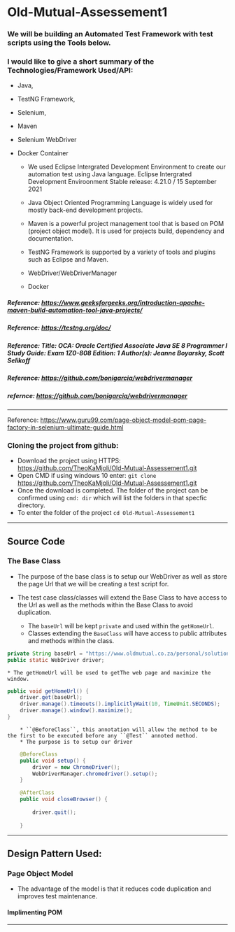 # Old-Mutual-Assessement1
### We will be building an Automated Test Framework with test scripts using the Tools below.

### I would like to give a short summary of the Technologies/Framework Used/API: 
* Java, 
* TestNG Framework, 
* Selenium,
* Maven
* Selenium WebDriver 
* Docker Container 

  * We used Eclipse Intergrated Development Environment to create our automation test using Java language. Eclipse Intergrated Development Enviroonment Stable release: 4.21.0 /     15 September 2021

  * Java Object Oriented Programming Language is widely used for mostly back-end development projects.
  * Maven is a powerful project management tool that is based on POM (project object model). It is used for projects build, dependency and documentation. 
  * TestNG Framework is supported by a variety of tools and plugins such as Eclipse and Maven.
  * WebDriver/WebDriverManager
  * Docker
  
##### Reference: https://www.geeksforgeeks.org/introduction-apache-maven-build-automation-tool-java-projects/
##### Reference: https://testng.org/doc/
##### Reference: Title: OCA: Oracle Certified Associate Java SE 8 Programmer I Study Guide: Exam 1Z0-808 Edition: 1 Author(s): Jeanne Boyarsky, Scott Selikoff
##### Reference: https://github.com/bonigarcia/webdrivermanager
##### refernce: https://github.com/bonigarcia/webdrivermanager

*************************************************************************************************
Reference: https://www.guru99.com/page-object-model-pom-page-factory-in-selenium-ultimate-guide.html
### Cloning the project from github:
* Download the project using HTTPS: https://github.com/TheoKaMjoli/Old-Mutual-Assessement1.git
* Open CMD if using windows 10 enter: ``git clone`` https://github.com/TheoKaMjoli/Old-Mutual-Assessement1.git
* Once the download is completed. The folder of the project can be confirmed using ``cmd: dir`` which will list the folders in that specfic directory.
* To enter the folder of the project ``cd Old-Mutual-Assessement1``

*************************************************************************************************

## Source Code

### The Base Class
* The purpose of the base class is to setup our WebDriver as well as store the page Url that we will be creating a test script for.
* The test case class/classes will extend the Base Class to have access to the Url as well as the methods within the Base Class to avoid duplication.

	* The ``baseUrl`` will be kept ``private`` and used within the ``getHomeUrl``.
	* Classes extending the ``BaseClass`` will have access to public attributes and methods within the class.
```java
private String baseUrl = "https://www.oldmutual.co.za/personal/solutions/bank-and-borrow/"; 
public static WebDriver driver;
 ```
	* The getHomeUrl will be used to getThe web page and maximize the window.
```java
public void getHomeUrl() {
	driver.get(baseUrl);
	driver.manage().timeouts().implicitlyWait(10, TimeUnit.SECONDS); 
	driver.manage().window().maximize(); 
}
```

		* ``@BeforeClass``, this annotation will allow the method to be the first to be executed before any ``@Test`` annoted method.
		* The purpose is to setup our driver 
```java
	@BeforeClass 
	public void setup() {
		driver = new ChromeDriver();
		WebDriverManager.chromedriver().setup();
	}	
```


```java 
	@AfterClass 
	public void closeBrowser() {
		
		driver.quit();
		
	}
```

*************************************************************************************************
## Design Pattern Used: 
### Page Object Model
* The advantage of the model is that it reduces code duplication and improves test maintenance.

#### Implimenting POM














*************************************************************************************************
